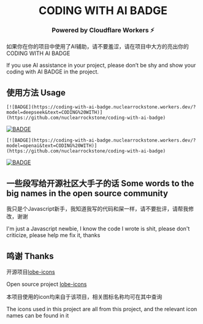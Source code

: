 <h1 align="center">CODING WITH AI BADGE</h1>
<h3 align="center">Powered by Cloudflare Workers ⚡</h3>

如果你在你的项目中使用了AI辅助，请不要羞涩，请在项目中大方的亮出你的CODING WITH AI BADGE

If you use AI assistance in your project, please don’t be shy and show your coding with AI BADGE in the project.

## 使用方法 Usage

```
[![BADGE](https://coding-with-ai-badge.nuclearrockstone.workers.dev/?model=deepseek&text=CODING%20WITH)](https://github.com/nuclearrockstone/coding-with-ai-badge)
```
[![BADGE](https://coding-with-ai-badge.nuclearrockstone.workers.dev/?model=deepseek&text=CODING%20WITH)](https://github.com/nuclearrockstone/coding-with-ai-badge)

```
[![BADGE](https://coding-with-ai-badge.nuclearrockstone.workers.dev/?model=openai&text=CODING%20WITH)](https://github.com/nuclearrockstone/coding-with-ai-badge)
```
[![BADGE](https://coding-with-ai-badge.nuclearrockstone.workers.dev/?model=openai&text=CODING%20WITH)](https://github.com/nuclearrockstone/coding-with-ai-badge)

## 一些段写给开源社区大手子的话 Some words to the big names in the open source community

我只是个Javascript新手，我知道我写的代码和屎一样，请不要批评，请帮我修改，谢谢

I'm just a Javascript newbie, I know the code I wrote is shit, please don't criticize, please help me fix it, thanks

## 鸣谢 Thanks
开源项目[lobe-icons](https://github.com/lobehub/lobe-icons)

Open source project [lobe-icons](https://github.com/lobehub/lobe-icons)

本项目使用的icon均来自于该项目，相关图标名称均可在其中查询

The icons used in this project are all from this project, and the relevant icon names can be found in it
